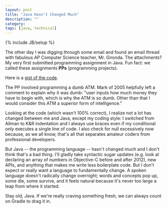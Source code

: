 ```yaml
---
layout: post
title: "Java Hasn't Changed Much"
description: ""
category: 
tags: [java, technical]
---
```

{% include JB/setup %}

The other day I was digging through some email and found an email thread with fabulous AP Computer Science teacher, Mr. Gironda. The attachments? My very first submitted programming assignment in Java. Fun fact: we called these assignments **PPs** (programming projects).

Here is a [gist of the code][1].

The PP involved programming a dumb ATM. Mark of 2005 helpfully left a comment to explain why it was dumb: "user inputs how much money they have to begin with, which is why the ATM is so dumb. Other than that I would consider this ATM a superior form of intelligence."

Looking at the code (which wasn't 100% correct), I realize not a lot has changed between me and Java, except my coding style: I switched from Allman to K&R indentation and I always use braces even if my conditional only executes a single line of code. I also check for null excessively now because, as we all know, that's all that separates amateur coders from professional developers.

But Java -- the programming language -- hasn't changed much and I don't think that's a bad thing. I'll gladly take syntactic sugar updates (e.g. look at declaring an array of numbers in Objective-C before and after 2012), new APIs, and anything that makes me write less boilerplate code. But I don't expect or really want a language to fundamentally change. A spoken language doesn't radically change overnight; words and concepts pop up, some die, some survive, and it feels natural because it's never too large a leap from where it started. 

Stay old, Java. If we're really craving something fresh, we can always count on Gradle to drag it in.

[1]: https://gist.github.com/markcerqueira/502d9081034cd0190cbf64a38aa1b19c